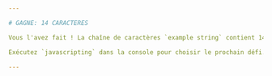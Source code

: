 ```yaml
---

# GAGNE: 14 CARACTERES

Vous l'avez fait ! La chaîne de caractères `example string` contient 14 caractères.

Exécutez `javascripting` dans la console pour choisir le prochain défi.

---
```

